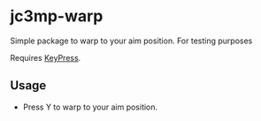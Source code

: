 # jc3mp-warp
Simple package to warp to your aim position. For testing purposes

Requires [KeyPress](https://github.com/noobasaurus/jc3mp-keypress).

## Usage
- Press Y to warp to your aim position.